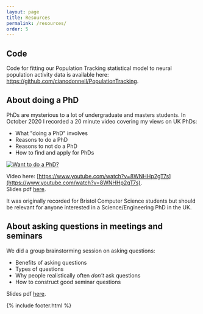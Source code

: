 ```yaml
---
layout: page
title: Resources
permalink: /resources/
order: 5
---
```


## Code
Code for fitting our Population Tracking statistical model to neural population activity data is available here: <https://github.com/cianodonnell/PopulationTracking>.

## About doing a PhD

PhDs are mysterious to a lot of undergraduate and masters students. In October 2020 I recorded a 20 minute video covering my views on UK PhDs:

- What "doing a PhD" involves
- Reasons to do a PhD
- Reasons to not do a PhD
- How to find and apply for PhDs

[![Want to do a PhD?](https://github.com/odonnellgroup/odonnellgroup.github.io/raw/master/docs/PhDvideo_screenshot.png)](https://vimeo.com/476277607 "Want to do a PhD?")

Video here: [https://www.youtube.com/watch?v=8WNHHp2gT7s](https://www.youtube.com/watch?v=8WNHHp2gT7s).  
Slides pdf [here](https://github.com/odonnellgroup/odonnellgroup.github.io/raw/master/docs/DoingAPhD_CianODonnell.pdf).

It was originally recorded for Bristol Computer Science students but should be relevant for anyone interested in a Science/Engineering PhD in the UK.


## About asking questions in meetings and seminars
We did a group brainstorming session on asking questions:
- Benefits of asking questions
- Types of questions
- Why people realistically often *don't* ask questions
- How to construct good seminar questions

Slides pdf [here](https://figshare.com/articles/presentation/Asking_questions_in_meetings_and_seminars/14790933).


{% include footer.html %}
